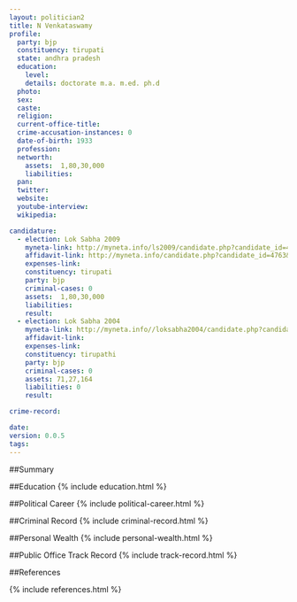 ```yaml
---
layout: politician2
title: N Venkataswamy
profile: 
  party: bjp
  constituency: tirupati
  state: andhra pradesh
  education: 
    level: 
    details: doctorate m.a. m.ed. ph.d
  photo: 
  sex: 
  caste: 
  religion: 
  current-office-title: 
  crime-accusation-instances: 0
  date-of-birth: 1933
  profession: 
  networth: 
    assets:  1,80,30,000
    liabilities: 
  pan: 
  twitter: 
  website: 
  youtube-interview: 
  wikipedia: 

candidature: 
  - election: Lok Sabha 2009
    myneta-link: http://myneta.info/ls2009/candidate.php?candidate_id=4763
    affidavit-link: http://myneta.info/candidate.php?candidate_id=4763&scan=original
    expenses-link: 
    constituency: tirupati 
    party: bjp
    criminal-cases: 0
    assets:  1,80,30,000
    liabilities: 
    result:  
  - election: Lok Sabha 2004
    myneta-link: http://myneta.info//loksabha2004/candidate.php?candidate_id=256
    affidavit-link: 
    expenses-link: 
    constituency: tirupathi 
    party: bjp
    criminal-cases: 0
    assets: 71,27,164
    liabilities: 0
    result:  

crime-record: 

date: 
version: 0.0.5
tags: 
---
```

##Summary


##Education
{% include education.html %}


##Political Career
{% include political-career.html %}


##Criminal Record
{% include criminal-record.html %}


##Personal Wealth
{% include personal-wealth.html %}


##Public Office Track Record
{% include track-record.html %}


##References


{% include references.html %}